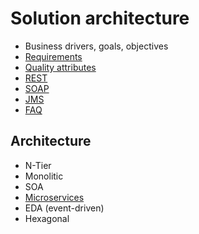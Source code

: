 # Solution architecture

- Business drivers, goals, objectives
- [Requirements](requirements.md)
- [Quality attributes](quality_attributes.md)
- [REST](rest.md)
- [SOAP](soap.md)
- [JMS](jms.md)
- [FAQ](faq.md)

## Architecture

- N-Tier
- Monolitic
- SOA
- [Microservices](microservices.md)
- EDA (event-driven)
- Hexagonal
